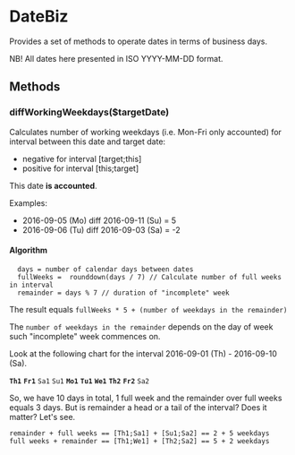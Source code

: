 # DateBiz

Provides a set of methods to operate dates in terms of business days.

NB! All dates here presented in ISO YYYY-MM-DD format.

## Methods

### diffWorkingWeekdays($targetDate)

Calculates number of working weekdays (i.e. Mon-Fri only accounted) 
for interval between this date and target date:
 - negative for interval [target;this]
 - positive for interval [this;target]
  
This date **is accounted**.

Examples:

 * 2016-09-05 (Mo) diff 2016-09-11 (Su) = 5
 * 2016-09-06 (Tu) diff 2016-09-03 (Sa) = -2
 
#### Algorithm

```
  days = number of calendar days between dates 
  fullWeeks =  rounddown(days / 7) // Calculate number of full weeks in interval
  remainder = days % 7 // duration of "incomplete" week
```
The result equals `fullWeeks * 5 + (number of weekdays in the remainder)`

The `number of weekdays in the remainder` depends on the day of week such 
"incomplete" week commences on.

Look at the following chart for the interval 2016-09-01 (Th) - 2016-09-10 (Sa).

**`Th1`**  **`Fr1`** `Sa1` `Su1` **`Mo1`** **`Tu1`** **`We1`** **`Th2`** **`Fr2`** `Sa2`
 
So, we have 10 days in total, 1 full week and the remainder over full weeks 
equals 3 days. 
But is remainder a head or a tail of the interval? Does it matter? Let's see.
 
```
remainder + full weeks == [Th1;Sa1] + [Su1;Sa2] == 2 + 5 weekdays
full weeks + remainder == [Th1;We1] + [Th2;Sa2] == 5 + 2 weekdays
```


 






